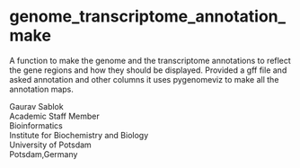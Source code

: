 # genome_transcriptome_annotation_make
A function to make the genome and the transcriptome annotations to reflect the gene regions and how they should be displayed. Provided a gff file and asked annotation and other columns it uses pygenomeviz to make all the annotation maps.

Gaurav Sablok \
Academic Staff Member \
Bioinformatics \
Institute for Biochemistry and Biology \
University of Potsdam \
Potsdam,Germany
